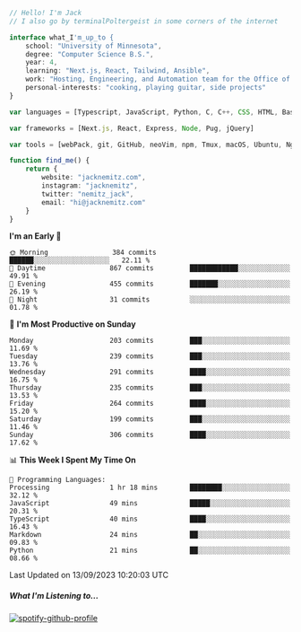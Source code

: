 ```typescript
// Hello! I'm Jack
// I also go by terminalPoltergeist in some corners of the internet

interface what_I'm_up_to {
    school: "University of Minnesota",
    degree: "Computer Science B.S.",
    year: 4,
    learning: "Next.js, React, Tailwind, Ansible",
    work: "Hosting, Engineering, and Automation team for the Office of Information Technology at UMN",
    personal-interests: "cooking, playing guitar, side projects"
}

var languages = [Typescript, JavaScript, Python, C, C++, CSS, HTML, Bash, VimScript]

var frameworks = [Next.js, React, Express, Node, Pug, jQuery]

var tools = [webPack, git, GitHub, neoVim, npm, Tmux, macOS, Ubuntu, Nginx, Ansible, Cloudflare, DigitalOcean]

function find_me() {
    return {
        website: "jacknemitz.com",
        instagram: "jacknemitz",
        twitter: "nemitz_jack",
        email: "hi@jacknemitz.com"
    }
}
```

<!--START_SECTION:waka-->
**I'm an Early 🐤** 

```text
🌞 Morning                384 commits         ██████░░░░░░░░░░░░░░░░░░░   22.11 % 
🌆 Daytime                867 commits         ████████████░░░░░░░░░░░░░   49.91 % 
🌃 Evening                455 commits         ███████░░░░░░░░░░░░░░░░░░   26.19 % 
🌙 Night                  31 commits          ░░░░░░░░░░░░░░░░░░░░░░░░░   01.78 % 
```
📅 **I'm Most Productive on Sunday** 

```text
Monday                   203 commits         ███░░░░░░░░░░░░░░░░░░░░░░   11.69 % 
Tuesday                  239 commits         ███░░░░░░░░░░░░░░░░░░░░░░   13.76 % 
Wednesday                291 commits         ████░░░░░░░░░░░░░░░░░░░░░   16.75 % 
Thursday                 235 commits         ███░░░░░░░░░░░░░░░░░░░░░░   13.53 % 
Friday                   264 commits         ████░░░░░░░░░░░░░░░░░░░░░   15.20 % 
Saturday                 199 commits         ███░░░░░░░░░░░░░░░░░░░░░░   11.46 % 
Sunday                   306 commits         ████░░░░░░░░░░░░░░░░░░░░░   17.62 % 
```


📊 **This Week I Spent My Time On** 

```text
💬 Programming Languages: 
Processing               1 hr 18 mins        ████████░░░░░░░░░░░░░░░░░   32.12 % 
JavaScript               49 mins             █████░░░░░░░░░░░░░░░░░░░░   20.31 % 
TypeScript               40 mins             ████░░░░░░░░░░░░░░░░░░░░░   16.43 % 
Markdown                 24 mins             ██░░░░░░░░░░░░░░░░░░░░░░░   09.83 % 
Python                   21 mins             ██░░░░░░░░░░░░░░░░░░░░░░░   08.66 % 
```


 Last Updated on 13/09/2023 10:20:03 UTC
<!--END_SECTION:waka-->

##### What I'm Listening to...

[![spotify-github-profile](https://spotify-github-profile.vercel.app/api/view?uid=jack.nemitz&cover_image=true&show_offline=true&bar_color=53b14f&bar_color_cover=false&background_color=121212FF)](https://spotify-github-profile.vercel.app/api/view?uid=jack.nemitz&redirect=true)

